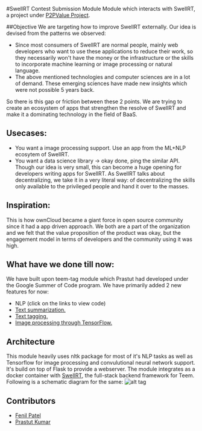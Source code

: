 #SwellRT Contest Submission Module
Module which interacts with SwellRT, a project under [P2PValue Project](https://p2pvalue.eu/). 

##Objective
We are targeting how to improve SwellRT externally. Our idea is devised from the patterns we observed:
* Since most consumers of SwellRT are normal people, mainly web developers who want to use these applications to reduce their work, so they necessarily won't have the money or the infrastructure or the skills to incorporate machine learning or image processing or natural language.
* The above mentioned technologies and computer sciences are in a lot of demand. These emerging sciences have made new insights which were not possible 5 years back.

So there is this gap or friction between these 2 points. We are trying to create an ecosystem of apps that strengthen the resolve of SwellRT and make it a dominating technology in the field of BaaS. 

## Usecases:
* You want a image processing support. Use an app from the ML+NLP ecosytem of SwellRT. 
* You want a data science library -> okay done, ping the similar API. Though our idea is very small,  this can become a huge opening for developers writing apps for SwellRT. As SwellRT talks about decentralizing, we take it in a very literal way: of decentralizing the skills only available to the privileged people and hand it over to the masses. 

## Inspiration:
This is how ownCloud became a giant force in open source community since it had a app driven approach. We both are a part of the organization and we felt that the value proposition of the product was okay, but the engagement model in terms of developers and the community using it was high. 

## What have we done till now:
We have built upon teem-tag module which Prastut had developed under the Google Summer of Code program. We have primarily added 2 new features for now:
* NLP (click on the links to view code)
 * [Text summarization.](https://github.com/P2Pvalue/teem-tag/blob/swellrt-contest/teem_tag.py#L52-L55)
 * [Text tagging.](https://github.com/P2Pvalue/teem-tag/blob/swellrt-contest/teem_tag.py#L49-L50)
* [Image processing through TensorFlow.](https://github.com/P2Pvalue/teem-tag/blob/swellrt-contest/teem_tag.py#L79-L81)


## Architecture
This module heavily uses nltk package for most of it's NLP tasks as well as Tensorflow for image processing and convulutional neural network support. It's build on top of Flask to provide a webserver. The module integrates as a docker container with [SwellRT](http://swellrt.org/), the full-stack backend framework for Teem. Following is a schematic diagram for the same:
![alt tag](https://cloud.githubusercontent.com/assets/10279686/17645910/ab396276-61d0-11e6-8553-2cf8984c5c96.png)

## Contributors

* [Fenil Patel](https://github.com/patelfenil)
* [Prastut Kumar](https://github.com/prastut/)
